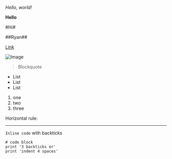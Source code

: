 *Hello, world!*

**Hello**

#Hi#

##Ryan##

[Link](www.youtube.com)

![Image](https://media.fisheries.noaa.gov/2021-01/atlantic_mackerel.jpg?VersionId=null)

> Blockquote

* List
* List
* List

1. one
2. two
3. three

Horizontal rule:

---

`Inline code` with backticks

```
# code block
print '3 backticks or'
print 'indent 4 spaces'
```
